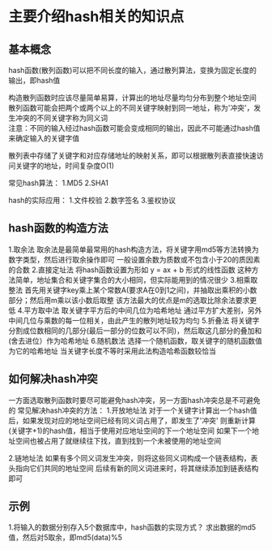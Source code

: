 # 主要介绍hash相关的知识点


## 基本概念
hash函数(散列函数)可以把不同长度的输入，通过散列算法，变换为固定长度的输出，即hash值

构造散列函数时应该尽量简单易算，计算出的地址尽量均匀分布到整个地址空间  
散列函数可能会把两个或两个以上的不同关键字映射到同一地址，称为'冲突'，发生冲突的不同关键字称为同义词  
注意：不同的输入经过hash函数可能会变成相同的输出，因此不可能通过hash值来确定输入的关键字值  

散列表中存储了关键字和对应存储地址的映射关系，即可以根据散列表直接快速访问关键字的地址，时间复杂度O(1)

常见hash算法：
1.MD5
2.SHA1

hash的实际应用：
1.文件校验
2.数字签名
3.鉴权协议


## hash函数的构造方法
1.取余法
取余法是最简单最常用的hash构造方法，将关键字用md5等方法转换为数字类型，然后进行取余操作即可
一般设置余数为质数或不包含小于20的质因素的合数
2.直接定址法
将hash函数设置为形如 y = ax + b 形式的线性函数
这种方法简单，地址集合和关键字集合的大小相同，但实际能用到的情况很少
3.相乘取整法
首先用关键字key乘上某个常数A(要求A在0到1之间)，并抽取出乘积的小数部分；然后用m乘以该小数后取整
该方法最大的优点是m的选取比除余法要求更低
4.平方取中法
取关键字平方后的中间几位为哈希地址
通过平方扩大差别，另外中间几位与乘数的每一位相关，由此产生的散列地址较为均匀
5.折叠法
将关键字分割成位数相同的几部分(最后一部分的位数可以不同)，然后取这几部分的叠加和(舍去进位）作为哈希地址
6.随机数法
选择一个随机函数，取关键字的随机函数值为它的哈希地址
当关键字长度不等时采用此法构造哈希函数较恰当


## 如何解决hash冲突
一方面选取散列函数时要尽可能避免hash冲突，另一方面hash冲突总是不可避免的
常见解决hash冲突的方法：
1.开放地址法
对于一个关键字计算出一个hash值后，如果发现对应的地址空间已经有同义词占用了，即发生了'冲突'
则重新计算(关键字+1)的hash值，相当于使用对应地址空间的下一个地址空间
如果下一个地址空间也被占用了就继续往下找，直到找到一个未被使用的地址空间

2.链地址法
如果有多个同义词发生冲突，则将这些同义词构成一个链表结构，表头指向它们共同的地址空间
后续有新的同义词进来时，将其继续添加到链表结构即可


## 示例
1.将输入的数据分别存入5个数据库中，hash函数的实现方式？
求出数据的md5值，然后对5取余，即md5(data)%5